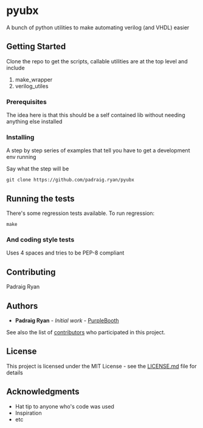 # pyubx

A bunch of python utilities to make automating verilog (and VHDL) easier

## Getting Started

Clone the repo to get the scripts, callable utilities are at the top level and include
1. make_wrapper
2. verilog_utiles

### Prerequisites

The idea here is that this should be a self contained lib without needing anything else installed


### Installing

A step by step series of examples that tell you have to get a development env running

Say what the step will be

```
git clone https://github.com/padraig.ryan/pyubx
```

## Running the tests

There's some regression tests available. To run regression:
```
make
```


### And coding style tests

Uses 4 spaces and tries to be PEP-8 compliant

## Contributing

Padraig Ryan

## Authors

* **Padraig Ryan** - *Initial work* - [PurpleBooth](https://github.com/PurpleBooth)

See also the list of [contributors](https://github.com/your/project/contributors) who participated in this project.

## License

This project is licensed under the MIT License - see the [LICENSE.md](LICENSE.md) file for details

## Acknowledgments

* Hat tip to anyone who's code was used
* Inspiration
* etc

